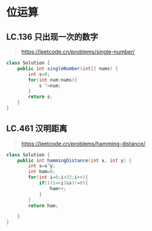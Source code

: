 # 位运算
## LC.136 只出现一次的数字
> https://leetcode.cn/problems/single-number/
```java
class Solution {
    public int singleNumber(int[] nums) {
        int s=0;
        for(int num:nums){
            s ^=num;
        }
        return s;
    }
}
```

## LC.461 汉明距离
> https://leetcode.cn/problems/hamming-distance/
```java
class Solution {
    public int hammingDistance(int x, int y) {
        int s=x^y;
        int ham=0;
        for(int i=0;i<32;i++){
            if(((1<<i)&s)!=0){
                ham++;
            }
        }
        return ham;

    }
}
```
